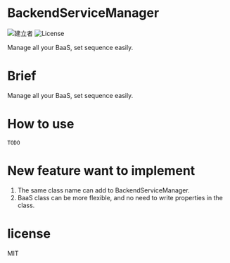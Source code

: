 # BackendServiceManager

![建立者](https://img.shields.io/badge/建立者-Coody-orange.svg)
![License](https://img.shields.io/dub/l/vibe-d.svg)

Manage all your BaaS, set sequence easily.

# Brief
Manage all your BaaS, set sequence easily.

# How to use
`TODO`

# New feature want to implement
1. The same class name can add to BackendServiceManager.
2. BaaS class can be more flexible, and no need to write properties in the class.

# license
MIT
